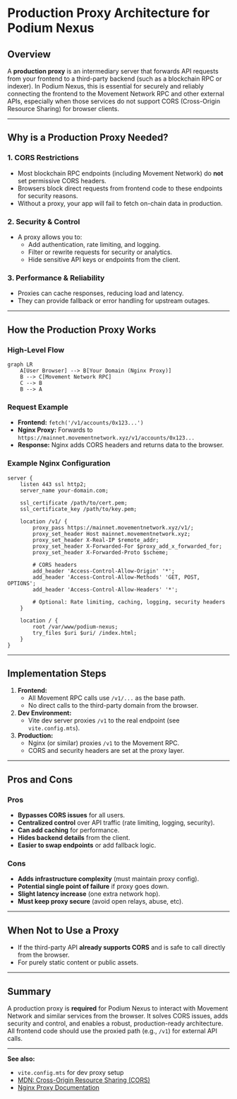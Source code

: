 # Production Proxy Architecture for Podium Nexus

## Overview
A **production proxy** is an intermediary server that forwards API requests from your frontend to a third-party backend (such as a blockchain RPC or indexer). In Podium Nexus, this is essential for securely and reliably connecting the frontend to the Movement Network RPC and other external APIs, especially when those services do not support CORS (Cross-Origin Resource Sharing) for browser clients.

---

## Why is a Production Proxy Needed?

### 1. **CORS Restrictions**
- Most blockchain RPC endpoints (including Movement Network) do **not** set permissive CORS headers.
- Browsers block direct requests from frontend code to these endpoints for security reasons.
- Without a proxy, your app will fail to fetch on-chain data in production.

### 2. **Security & Control**
- A proxy allows you to:
  - Add authentication, rate limiting, and logging.
  - Filter or rewrite requests for security or analytics.
  - Hide sensitive API keys or endpoints from the client.

### 3. **Performance & Reliability**
- Proxies can cache responses, reducing load and latency.
- They can provide fallback or error handling for upstream outages.

---

## How the Production Proxy Works

### High-Level Flow
```mermaid
graph LR
    A[User Browser] --> B[Your Domain (Nginx Proxy)]
    B --> C[Movement Network RPC]
    C --> B
    B --> A
```

### Request Example
- **Frontend:** `fetch('/v1/accounts/0x123...')`
- **Nginx Proxy:** Forwards to `https://mainnet.movementnetwork.xyz/v1/accounts/0x123...`
- **Response:** Nginx adds CORS headers and returns data to the browser.

### Example Nginx Configuration
```nginx
server {
    listen 443 ssl http2;
    server_name your-domain.com;

    ssl_certificate /path/to/cert.pem;
    ssl_certificate_key /path/to/key.pem;

    location /v1/ {
        proxy_pass https://mainnet.movementnetwork.xyz/v1/;
        proxy_set_header Host mainnet.movementnetwork.xyz;
        proxy_set_header X-Real-IP $remote_addr;
        proxy_set_header X-Forwarded-For $proxy_add_x_forwarded_for;
        proxy_set_header X-Forwarded-Proto $scheme;

        # CORS headers
        add_header 'Access-Control-Allow-Origin' '*';
        add_header 'Access-Control-Allow-Methods' 'GET, POST, OPTIONS';
        add_header 'Access-Control-Allow-Headers' '*';

        # Optional: Rate limiting, caching, logging, security headers
    }

    location / {
        root /var/www/podium-nexus;
        try_files $uri $uri/ /index.html;
    }
}
```

---

## Implementation Steps
1. **Frontend:**
   - All Movement RPC calls use `/v1/...` as the base path.
   - No direct calls to the third-party domain from the browser.
2. **Dev Environment:**
   - Vite dev server proxies `/v1` to the real endpoint (see `vite.config.mts`).
3. **Production:**
   - Nginx (or similar) proxies `/v1` to the Movement RPC.
   - CORS and security headers are set at the proxy layer.

---

## Pros and Cons

### Pros
- **Bypasses CORS issues** for all users.
- **Centralized control** over API traffic (rate limiting, logging, security).
- **Can add caching** for performance.
- **Hides backend details** from the client.
- **Easier to swap endpoints** or add fallback logic.

### Cons
- **Adds infrastructure complexity** (must maintain proxy config).
- **Potential single point of failure** if proxy goes down.
- **Slight latency increase** (one extra network hop).
- **Must keep proxy secure** (avoid open relays, abuse, etc).

---

## When Not to Use a Proxy
- If the third-party API **already supports CORS** and is safe to call directly from the browser.
- For purely static content or public assets.

---

## Summary
A production proxy is **required** for Podium Nexus to interact with Movement Network and similar services from the browser. It solves CORS issues, adds security and control, and enables a robust, production-ready architecture. All frontend code should use the proxied path (e.g., `/v1`) for external API calls.

---

**See also:**
- `vite.config.mts` for dev proxy setup
- [MDN: Cross-Origin Resource Sharing (CORS)](https://developer.mozilla.org/en-US/docs/Web/HTTP/CORS)
- [Nginx Proxy Documentation](https://docs.nginx.com/nginx/admin-guide/web-server/reverse-proxy/) 